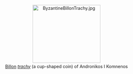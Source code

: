 <div class="photo" colspan="2" style="text-align: center; margin: 25px 0 10px;"><a class="image" href="https://en.wikipedia.org/wiki/File:ByzantineBillonTrachy.jpg"><img alt="ByzantineBillonTrachy.jpg" data-file-height="191" data-file-width="224" decoding="async" height="188" src="https://upload.wikimedia.org/wikipedia/commons/thumb/1/17/ByzantineBillonTrachy.jpg/220px-ByzantineBillonTrachy.jpg" srcset="https://upload.wikimedia.org/wikipedia/commons/1/17/ByzantineBillonTrachy.jpg 1.5x" width="220"/></a><div style="line-height:normal;padding-bottom:0.2em;padding-top:0.2em;"><a href="https://en.wikipedia.org/wiki/Billon_(alloy)" title="Billon (alloy)">Billon</a> <i><a href="https://en.wikipedia.org/wiki/Scyphate" title="Scyphate">trachy</a></i> (a cup-shaped coin) of Andronikos I Komnenos</div></div>

[comment]: # 'breakpoint'
